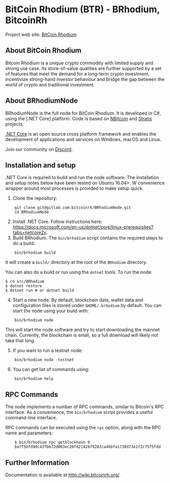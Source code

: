 BitCoin Rhodium (BTR) - BRhodium, BitcoinRh
===========================================

Project web site: [BitCoin Rhodium](https://www.bitcoinrh.org)

## About BitCoin Rhodium

Bitcoin Rhodium is a unique crypto commodity with limited supply and strong use case. Its store-of-value qualities are further supported by a set of features that meet the demand for a long-term crypto investment, incentivize strong-hand investor behaviour and bridge the gap between the world of crypto and traditional investment.

## About BRhodiumNode

BRhodiumNode is the full node for BitCoin Rhodium. It is developed in C#, using the [.NET Core] platform.
Code is based on [NBitcoin](https://github.com/MetacoSA/NBitcoin) and [Stratis](https://github.com/stratisproject/StratisBitcoinFullNode) projects.

[.NET Core](https://dotnet.github.io/) is an open source cross platform framework and enables the development of applications and services on Windows, macOS and Linux.

Join our community on [Discord](https://t.co/ns9nldLSrv).

## Installation and setup

.NET Core is required to build and run the node software. The installation and setup notes below have been tested on Ubuntu 16.04+. W convenience wrapper around most processes is provided to make setup quick.

 1. Clone the repository:

```
    git clone git@gitlab.com:bitcoinrh/BRhodiumNode.git
    cd BRhodiumNode
```

 2. Install .NET Core. Follow instructions here: https://docs.microsoft.com/en-us/dotnet/core/linux-prerequisites?tabs=netcore2x.
 3. Build BRhodium. The `bin/brhodium` script contains the required steps to do a build:

 ```
     bin/brhodium build
 ```

 It will create a `build/` directory at the root of the `BRhodium` directory.

You can also do a build or run using the `dotnet` tools. To run the node:

```
$ cd src/BRhodium
$ dotnet restore
$ dotnet run # or dotnet build
```

 4. Start a new node. By default, blockchain data, wallet data and configuration files is stored under `$HOME/.brhodium` by default. You can start the node using your build with:
 ```
     bin/brhodium node
 ```

 This will start the node software and try to start downloading the mainnet chain. Currently, the blockchain is small, so a full download will likely not take that long.

 5. If you want to run a testnet node:

 ```
     bin/brhodium node -testnet
 ```

 6. You can get list of commands using:

 ```
     bin/brhodium help
 ```

## RPC Commands

The node implements a number of RPC commands, similar to Bitcoin's RPC interface. As a convenience, the `bin/brhodium` script provides a useful command-line interface.

RPC commands can be executed using the `rpc` option, along with the RPC name and parameters:

```
    $ bin/brhodium rpc getblockhash 0
    baff5bfd9dc43fb672d003ec20fd21428f9282ca46bfa1730d73e1f2c75f5fdd
```

## Further Information

Documentation is available at http://wiki.bitcoinrh.org/.
